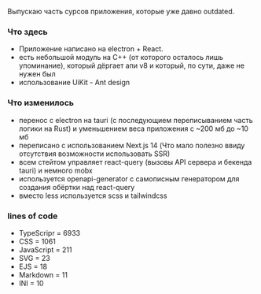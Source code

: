 Выпускаю часть сурсов приложения, которые уже давно outdated.

### Что здесь
  - Приложение написано на electron + React.
  - есть небольшой модуль на C++ (от которого осталось лишь упоминание), который дёргает апи v8 и который, по сути, даже не нужен был
  - использование UiKit - Ant design

### Что изменилось
  - перенос с electron на tauri (с последующием переписыванием часть логики на Rust) и уменьшением веса приложения с ~200 мб до ~10 мб
  - переписано с использованием Next.js 14 (Что мало полезно ввиду отсутствия возможности использовать SSR)
  - всем стейтом управляет react-query (вызовы API сервера и бекенда tauri) и немного mobx
  - используется openapi-generator с самописным генератором для создания обёртки над react-query
  - вместо less используется scss и tailwindcss
  
### lines of code
 - TypeScripr = 6933
 - CSS = 1061
 - JavaScript = 211
 - SVG = 23
 - EJS = 18
 - Markdown = 11
 - INI = 10
 
